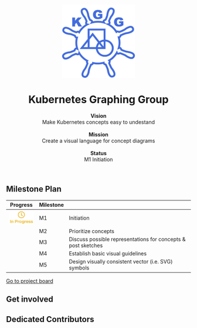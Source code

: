 <p align="center">
    <img src="project-logo.png" alt="" width=200 height=200>

  <h1 align="center">Kubernetes Graphing Group</h1>

  <p align="center">
  <b>Vision</b>
  <br>
  Make Kubernetes concepts easy to undestand
  <br><br>
  <b>Mission</b>
  <br>
  Create a visual language for concept diagrams
  <br>
  <br>
  <b>Status</b>
  <br>
  M1 Initiation
</p>

<br>


<h2>Milestone Plan</h2>

| Progress                              | Milestone |                                                              |
| ------------------------------------- | --------- | ------------------------------------------------------------ |
| <img src="in-progress.png" width=72> | M1        | Initiation                                                   |
|                                       | M2        | Prioritize concepts                                          |
|                                       | M3        | Discuss possible representations for concepts & post sketches |
|                                       | M4        | Establish basic visual guidelines                            |
|                                       | M5        | Design visually consistent vector (i.e. SVG) symbols         |

[Go to project board](https://github.com/Roderick-Jonsson/k8s-diagrams/projects)
<h2>Get involved</h2>


<h2>Dedicated Contributors</h2>
